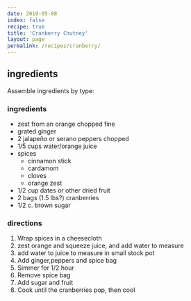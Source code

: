 ```yaml
---
date: 2019-05-08
index: false
recipe: true
title: 'Cranberry Chutney'
layout: page
permalink: /recipes/cranberry/
---
```


## ingredients

Assemble ingredients by type:

### ingredients

  * zest from an orange chopped fine
  * grated ginger
  * 2 jalapeño or serano peppers chopped
  * 1/5 cups water/orange juice
  * spices
    * cinnamon stick
    * cardamom
    * cloves
    * orange zest
  * 1/2 cup dates or other dried fruit
  * 2 bags (1.5 lbs?) cranberries
  * 1/2 c. brown sugar

### directions

  1. Wrap spices in a cheesecloth
  2. zest orange and squeeze juice, and add water to measure
  3. add water to juice to measure in small stock pot
  4. Add ginger,peppers and spice bag
  5. Simmer for 1/2 hour
  6. Remove spice bag
  7. Add sugar and fruit
  8. Cook until the cranberries pop, then cool


